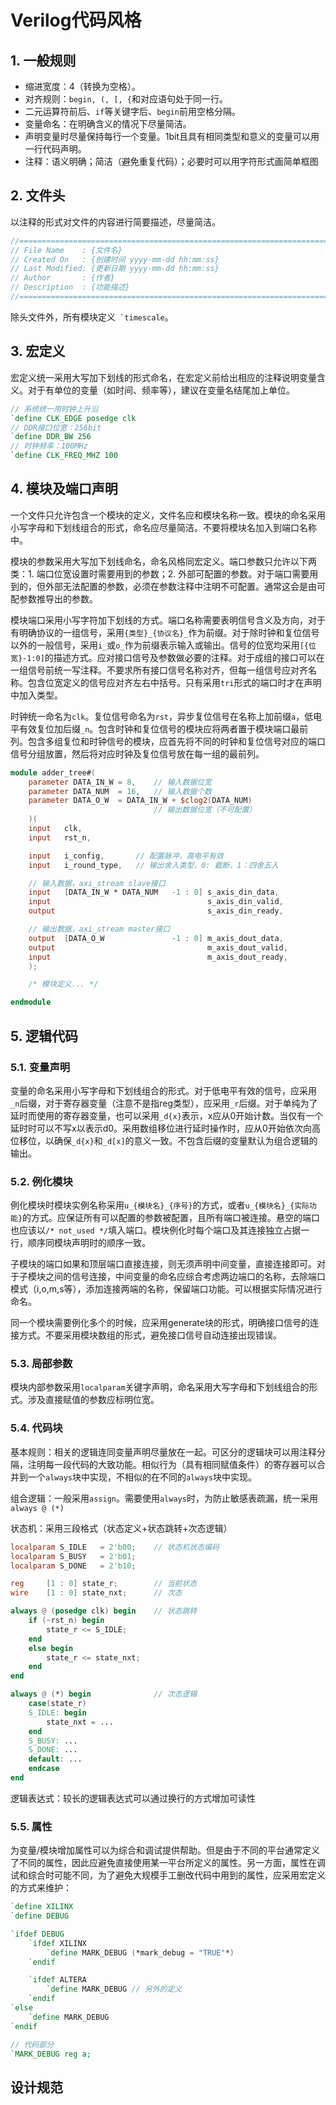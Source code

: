 # Verilog代码风格

## 1. 一般规则
* 缩进宽度：4（转换为空格）。
* 对齐规则：```begin, (, [, {```和对应语句处于同一行。
* 二元运算符前后、```if```等关键字后、```begin```前用空格分隔。
* 变量命名：在明确含义的情况下尽量简洁。
* 声明变量时尽量保持每行一个变量。1bit且具有相同类型和意义的变量可以用一行代码声明。
* 注释：语义明确；简洁（避免重复代码）；必要时可以用字符形式画简单框图


## 2. 文件头
以注释的形式对文件的内容进行简要描述，尽量简洁。
```verilog
//=============================================================================
// File Name    : {文件名}
// Created On   : {创建时间 yyyy-mm-dd hh:mm:ss}
// Last Modified: {更新日期 yyyy-mm-dd hh:mm:ss}
// Author       : {作者}
// Description  : {功能描述}
//=============================================================================
```
除头文件外，所有模块定义``` `timescale```。

## 3. 宏定义
宏定义统一采用大写加下划线的形式命名，在宏定义前给出相应的注释说明变量含义。对于有单位的变量（如时间、频率等），建议在变量名结尾加上单位。
```verilog
// 系统统一用时钟上升沿
`define CLK_EDGE posedge clk
// DDR接口位宽：256bit
`define DDR_BW 256
// 时钟频率：100MHz
`define CLK_FREQ_MHZ 100
```

## 4. 模块及端口声明
一个文件只允许包含一个模块的定义，文件名应和模块名称一致。模块的命名采用小写字母和下划线组合的形式，命名应尽量简洁。不要将模块名加入到端口名称中。

模块的参数采用大写加下划线命名，命名风格同宏定义。端口参数只允许以下两类：1. 端口位宽设置时需要用到的参数；2. 外部可配置的参数。对于端口需要用到的，但外部无法配置的参数，必须在参数注释中注明不可配置。通常这会是由可配参数推导出的参数。

模块端口采用小写字符加下划线的方式。端口名称需要表明信号含义及方向，对于有明确协议的一组信号，采用```{类型}_{协议名}_```作为前缀。对于除时钟和复位信号以外的一般信号，采用```i_```或```o_```作为前缀表示输入或输出。信号的位宽均采用```[{位宽}-1:0]```的描述方式。应对接口信号及参数做必要的注释。对于成组的接口可以在一组信号前统一写注释。不要求所有接口信号名称对齐，但每一组信号应对齐名称。包含位宽定义的信号应对齐左右中括号。只有采用```tri```形式的端口时才在声明中加入类型。

时钟统一命名为```clk```。复位信号命名为```rst```，异步复位信号在名称上加前缀```a```，低电平有效复位加后缀```_n```。包含时钟和复位信号的模块应将两者置于模块端口最前列。包含多组复位和时钟信号的模块，应首先将不同的时钟和复位信号对应的端口信号分组放置，然后将对应时钟及复位信号放在每一组的最前列。

```verilog
module adder_tree#(
    parameter DATA_IN_W = 8,    // 输入数据位宽
    parameter DATA_NUM  = 16,   // 输入数据个数
    parameter DATA_O_W  = DATA_IN_W + $clog2(DATA_NUM)
                                // 输出数据位宽（不可配置）
    )(
    input   clk,
    input   rst_n,

    input   i_config,       // 配置脉冲，高电平有效
    input   i_round_type,   // 输出舍入类型，0: 截断，1：四舍五入

    // 输入数据，axi_stream slave接口
    input   [DATA_IN_W * DATA_NUM   -1 : 0] s_axis_din_data,
    input                                   s_axis_din_valid,
    output                                  s_axis_din_ready,

    // 输出数据，axi_stream master接口
    output  [DATA_O_W               -1 : 0] m_axis_dout_data,
    output                                  m_axis_dout_valid,
    input                                   m_axis_dout_ready,
    );

    /* 模块定义... */

endmodule
```

## 5. 逻辑代码

### 5.1. 变量声明

变量的命名采用小写字母和下划线组合的形式。对于低电平有效的信号，应采用```_n```后缀，对于寄存器变量（注意不是指reg类型），应采用```_r```后缀。对于单纯为了延时而使用的寄存器变量，也可以采用```_d{x}```表示，x应从0开始计数。当仅有一个延时时可以不写x以表示d0。采用数组移位进行延时操作时，应从0开始依次向高位移位，以确保```_d{x}```和```_d[x]```的意义一致。不包含后缀的变量默认为组合逻辑的输出。

### 5.2. 例化模块

例化模块时模块实例名称采用```u_{模块名}_{序号}```的方式，或者```u_{模块名}_{实际功能}```的方式。应保证所有可以配置的参数被配置，且所有端口被连接。悬空的端口也应该以```/* not_used */```填入端口。模块例化时每个端口及其连接独立占据一行，顺序同模块声明时的顺序一致。

子模块的端口如果和顶层端口直接连接，则无须声明中间变量，直接连接即可。对于子模块之间的信号连接，中间变量的命名应综合考虑两边端口的名称，去除端口模式（i,o,m,s等），添加连接两端的名称，保留端口功能。可以根据实际情况进行命名。

同一个模块需要例化多个的时候，应采用generate块的形式，明确接口信号的连接方式。不要采用模块数组的形式，避免接口信号自动连接出现错误。

### 5.3. 局部参数

模块内部参数采用```localparam```关键字声明，命名采用大写字母和下划线组合的形式。涉及直接赋值的参数应标明位宽。

### 5.4. 代码块

基本规则：相关的逻辑连同变量声明尽量放在一起。可区分的逻辑块可以用注释分隔，注明每一段代码的大致功能。相似行为（具有相同赋值条件）的寄存器可以合并到一个```always```块中实现，不相似的在不同的```always```块中实现。

组合逻辑：一般采用```assign```。需要使用```always```时，为防止敏感表疏漏，统一采用```always @ (*)```

状态机：采用三段格式（状态定义+状态跳转+次态逻辑）

```verilog
localparam S_IDLE   = 2'b00;    // 状态机状态编码
localparam S_BUSY   = 2'b01;
localparam S_DONE   = 2'b10;

reg     [1 : 0] state_r;        // 当前状态
wire    [1 : 0] state_nxt;      // 次态

always @ (posedge clk) begin    // 状态跳转
    if (~rst_n) begin
        state_r <= S_IDLE;
    end
    else begin
        state_r <= state_nxt;
    end
end

always @ (*) begin              // 次态逻辑
    case(state_r)
    S_IDLE: begin
        state_nxt = ...
    end
    S_BUSY: ...
    S_DONE: ...
    default: ...
    endcase
end
```

逻辑表达式：较长的逻辑表达式可以通过换行的方式增加可读性

### 5.5. 属性
为变量/模块增加属性可以为综合和调试提供帮助。但是由于不同的平台通常定义了不同的属性，因此应避免直接使用某一平台所定义的属性。另一方面，属性在调试和综合时可能不同，为了避免大规模手工删改代码中用到的属性，应采用宏定义的方式来维护：
```verilog
`define XILINX
`define DEBUG

`ifdef DEBUG
    `ifdef XILINX
        `define MARK_DEBUG (*mark_debug = "TRUE"*)
    `endif

    `ifdef ALTERA
        `define MARK_DEBUG // 另外的定义
    `endif
`else
    `define MARK_DEBUG
`endif

// 代码部分
`MARK_DEBUG reg a;
```

## 设计规范